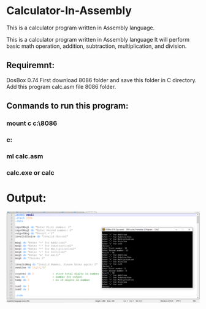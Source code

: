 # Calculator-In-Assembly
This is a calculator program written in Assembly language.


This is a calculator program written in Assembly language It will perform basic math operation, addition, subtraction, multiplication, and division.

## Requiremnt: 
DosBox 0.74
First download 8086 folder and save this folder in C directory.
Add this program calc.asm file 8086 folder.

## Conmands to run this program:
### mount c c:\8086
### c: 
### ml calc.asm
### calc.exe or calc

 
# Output:
![Output of Program](Calculator.PNG)
